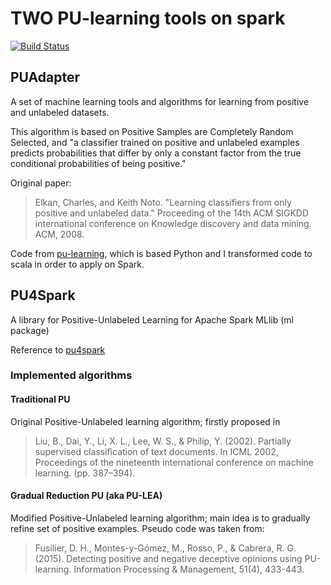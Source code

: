 # TWO PU-learning tools on spark

[![Build Status](https://www.travis-ci.org/BlancRay/PUAdapter.svg?branch=master)](https://www.travis-ci.org/BlancRay/PUAdapter)

## PUAdapter
A set of machine learning tools and algorithms for learning from positive and unlabeled datasets.

This algorithm is based on Positive Samples are Completely Random Selected, and "a classifier trained on positive and
unlabeled examples predicts probabilities that differ by only a constant factor from
the true conditional probabilities of being positive."

Original paper:
>Elkan, Charles, and Keith Noto. "Learning classifiers from only positive and unlabeled data." Proceeding of the 14th
ACM SIGKDD international conference on Knowledge discovery and data mining. ACM, 2008.

Code from [pu-learning](https://github.com/aldro61/pu-learning), which is based Python and I transformed code to scala
in order to apply on Spark.

## PU4Spark

A library for Positive-Unlabeled Learning for Apache Spark MLlib (ml package)

Reference to [pu4spark](https://github.com/ispras/pu4spark)

### Implemented algorithms

#### Traditional PU
Original Positive-Unlabeled learning algorithm; firstly proposed in
> Liu, B., Dai, Y., Li, X. L., Lee, W. S., & Philip, Y. (2002).
Partially supervised classification of text documents.
In ICML 2002, Proceedings of the nineteenth international conference on machine learning. (pp. 387–394).

#### Gradual Reduction PU (aka PU-LEA)
Modified Positive-Unlabeled learning algorithm;
main idea is to gradually refine set of positive examples.
Pseudo code was taken from:
>Fusilier, D. H., Montes-y-Gómez, M., Rosso, P., & Cabrera, R. G. (2015).
Detecting positive and negative deceptive opinions using PU-learning.
Information Processing & Management, 51(4), 433-443.
